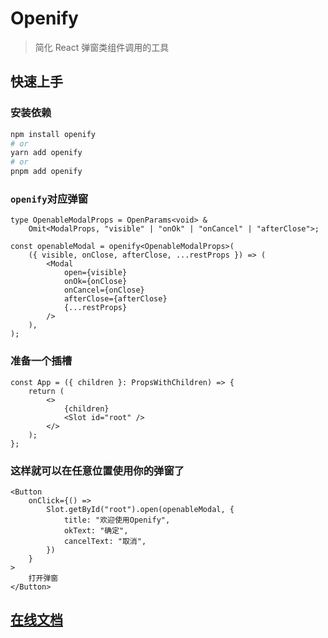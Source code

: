 # Openify

> 简化 React 弹窗类组件调用的工具

## 快速上手

### 安装依赖

```bash
npm install openify
# or
yarn add openify
# or
pnpm add openify
```

### `openify`对应弹窗

```tsx
type OpenableModalProps = OpenParams<void> &
    Omit<ModalProps, "visible" | "onOk" | "onCancel" | "afterClose">;

const openableModal = openify<OpenableModalProps>(
    ({ visible, onClose, afterClose, ...restProps }) => (
        <Modal
            open={visible}
            onOk={onClose}
            onCancel={onClose}
            afterClose={afterClose}
            {...restProps}
        />
    ),
);
```

### 准备一个插槽

```tsx
const App = ({ children }: PropsWithChildren) => {
    return (
        <>
            {children}
            <Slot id="root" />
        </>
    );
};
```

### 这样就可以在任意位置使用你的弹窗了

```tsx
<Button
    onClick={() =>
        Slot.getById("root").open(openableModal, {
            title: "欢迎使用Openify",
            okText: "确定",
            cancelText: "取消",
        })
    }
>
    打开弹窗
</Button>
```

## [在线文档](https://asurance.github.io/openify/)
